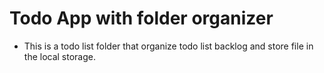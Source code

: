 # Todo App with folder organizer
* This is a todo list folder that organize todo list backlog and store file in the local storage.